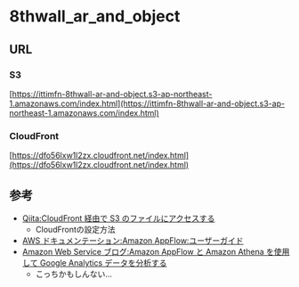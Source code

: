 # 8thwall_ar_and_object

## URL

### S3

[https://ittimfn-8thwall-ar-and-object.s3-ap-northeast-1.amazonaws.com/index.html](https://ittimfn-8thwall-ar-and-object.s3-ap-northeast-1.amazonaws.com/index.html)

### CloudFront

[https://dfo56lxw1l2zx.cloudfront.net/index.html](https://dfo56lxw1l2zx.cloudfront.net/index.html)

## 参考

- [Qiita:CloudFront 経由で S3 のファイルにアクセスする](https://qiita.com/NaokiIshimura/items/46994e67b712831c3016)
    - CloudFrontの設定方法
- [AWS ドキュメンテーション:Amazon AppFlow:ユーザーガイド](https://docs.aws.amazon.com/appflow/latest/userguide/requirements.html#google-analytics)
- [Amazon Web Service ブログ:Amazon AppFlow と Amazon Athena を使用して Google Analytics データを分析する](https://aws.amazon.com/jp/blogs/news/analyzing-google-analytics-data-with-amazon-appflow-and-amazon-athena/)
    - こっちかもしんない… 